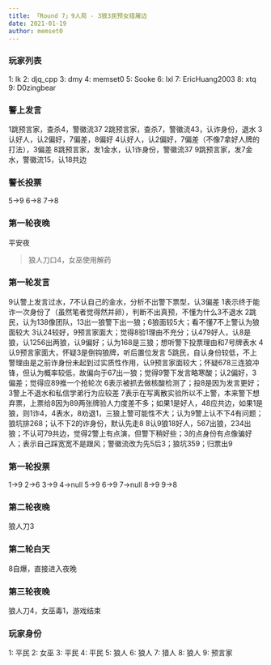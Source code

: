 ```yaml
---
title: 「Round 7」9人局 - 3狼3民预女猎屠边
date: 2021-01-19
author: memset0
---
```


### 玩家列表
1: lk
2: djq_cpp
3: dmy
4: memset0
5: Sooke
6: lxl
7: EricHuang2003
8: xtq
9: D0zingbear

### 警上发言
1跳预言家，查杀4，警徽流37
2跳预言家，查杀7，警徽流43，认诈身份，退水
3认好人，认2偏好，7偏差，8偏好
4认好人，认2偏好，7偏差（不像7拿好人牌的打法），3偏差
8跳预言家，发1金水，认1诈身份，警徽流37
9跳预言家，发7金水，警徽流15，认18共边

### 警长投票
5->9
6->8
7->8

### 第一轮夜晚
平安夜
> 狼人刀口4，女巫使用解药

### 第一轮发言
9认警上发言过水，7不认自己的金水，分析不出警下票型，认3偏差
1表示终于能诈一次身份了（虽然笔者觉得然并卵），判断不出真预，不懂为什么3不退水
2跳民，认为138像团队，13出一狼警下出一狼；6狼面较5大；看不懂7不上警认为狼面较大
3认24较好，9预言家面大；觉得8验1理由不充分；认479好人，认8是狼，认1256出两狼，认9偏好；认为168是三狼；想听警下投票理由和7号牌表水
4认9预言家面大，怀疑3是倒钩狼牌，听后置位发言
5跳民，自认身份较低，不上警理由是之前诈身份未起到过实质性作用，认9预言家面较大；怀疑678三连狼冲锋，但认为概率较低，故偏向于67出一狼；觉得9警下发言略寒酸；认2偏好，3偏差；觉得应89推一个抢轮次
6表示被抓去做核酸检测了；投8是因为发言更好；3警上不退水和私信学弟行为应较差
7表示在写离散实验所以不上警，本来警下想弃票，上票给8因为89两张牌验人力度差不多；如果1是好人，48应共边，如果1是狼，则1诈4，4表水，8劝退1，三狼上警可能性不大；认为9警上认不下4有问题；狼坑排268；认不下2的诈身份，默认先走8
8认9狼18好人，567出狼，234出狼；不认可79共边，觉得2警上有点演，但警下稍好些；3的点身份有点像骗好人；表示自己踩宽宽不是跟风；警徽流改为先5后3；狼坑359；归票出9

### 第一轮投票
1->9
2->6
3->9
4->null
5->9
6->9
7->null
8->9
9->8

### 第二轮夜晚
狼人刀3

### 第二轮白天
8自爆，直接进入夜晚

### 第三轮夜晚
狼人刀4，女巫毒1，游戏结束

### 玩家身份
1: 平民
2: 女巫
3: 平民
4: 平民
5: 狼人
6: 狼人
7: 猎人
8: 狼人
9: 预言家
